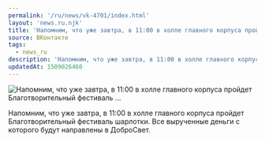 ```yaml
---
permalink: '/ru/news/vk-4701/index.html'
layout: 'news.ru.njk'
title: 'Напомним, что уже завтра, в 11:00 в холле главного корпуса пройдет Благотворительный фестиваль …'
source: ВКонтакте
tags:
  - news_ru
description: 'Напомним, что уже завтра, в 11:00 в холле главного корпуса пройдет Благотворительный фестиваль …'
updatedAt: 1509026460
---
```

![Напомним, что уже завтра, в 11:00 в холле главного корпуса пройдет Благотворительный фестиваль …](https://sun9-57.userapi.com/impf/c841021/v841021679/37da3/gTPQz8y3JEQ.jpg?size=1280x960&quality=96&sign=ed7ccd7743eb2b3ad6b31dd958437a89&c_uniq_tag=K3z8Phi-JnNKxY0oLzsiRKvjkqNwvNyYeKH18a4QyXk&type=album)

Напомним, что уже завтра, в 11:00 в холле главного корпуса пройдет Благотворительный фестиваль шарлотки. Все вырученные деньги с которого будут направлены в ДоброСвет.
